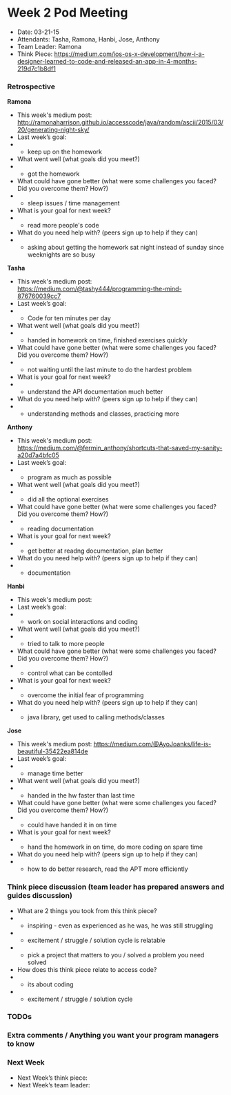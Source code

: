 # Week 2 Pod Meeting

* Date: 03-21-15
* Attendants: Tasha, Ramona, Hanbi, Jose, Anthony
* Team Leader: Ramona
* Think Piece: https://medium.com/ios-os-x-development/how-i-a-designer-learned-to-code-and-released-an-app-in-4-months-219d7c1b8df1

### Retrospective

**Ramona**

* This week's medium post: http://ramonaharrison.github.io/accesscode/java/random/ascii/2015/03/20/generating-night-sky/
* Last week’s goal: 
* - keep up on the homework
* What went well (what goals did you meet?)
* - got the homework
* What could have gone better (what were some challenges you faced? Did you overcome them? How?)
* - sleep issues / time management
* What is your goal for next week?
* - read more people's code
* What do you need help with? (peers sign up to help if they can)
* - asking about getting the homework sat night instead of sunday since weeknights are so busy

**Tasha**

* This week's medium post: https://medium.com/@tashy444/programming-the-mind-876760039cc7
* Last week’s goal:
* - Code for ten minutes per day
* What went well (what goals did you meet?)
* - handed in homework on time, finished exercises quickly
* What could have gone better (what were some challenges you faced? Did you overcome them? How?)
* - not waiting until the last minute to do the hardest problem
* What is your goal for next week?
* - understand the API documentation much better
* What do you need help with? (peers sign up to help if they can)
* - understanding methods and classes, practicing more

**Anthony**

* This week's medium post: https://medium.com/@fermin_anthony/shortcuts-that-saved-my-sanity-a20d7a4bfc05
* Last week’s goal:
* - program as much as possible
* What went well (what goals did you meet?)
* - did all the optional exercises
* What could have gone better (what were some challenges you faced? Did you overcome them? How?)
* - reading documentation
* What is your goal for next week?
* - get better at readng documentation, plan better
* What do you need help with? (peers sign up to help if they can)
* - documentation

**Hanbi**

* This week's medium post: 
* Last week’s goal:
* - work on social interactions and coding
* What went well (what goals did you meet?)
* - tried to talk to more people
* What could have gone better (what were some challenges you faced? Did you overcome them? How?)
* - control what can be contolled
* What is your goal for next week?
* - overcome the initial fear of programming
* What do you need help with? (peers sign up to help if they can)
* - java library, get used to calling methods/classes

**Jose**

* This week's medium post:  https://medium.com/@AyoJoanks/life-is-beautiful-35422ea814de
* Last week’s goal:
* - manage time better
* What went well (what goals did you meet?)
* - handed in the hw faster than last time
* What could have gone better (what were some challenges you faced? Did you overcome them? How?)
* - could have handed it in on time
* What is your goal for next week?
* - hand the homework in on time, do more coding on spare time 
* What do you need help with? (peers sign up to help if they can)
* - how to do better research, read the APT more efficiently

### Think piece discussion (team leader has prepared answers and guides discussion)

* What are 2 things you took from this think piece?
* - inspiring - even as experienced as he was, he was still struggling
* - excitement / struggle / solution cycle is relatable
* - pick a project that matters to you / solved a problem you need solved
* How does this think piece relate to access code?
* - its about coding
* - excitement / struggle / solution cycle


### TODOs

### Extra comments / Anything you want your program managers to know

### Next Week

* Next Week’s think piece:
* Next Week’s team leader:

